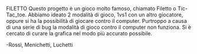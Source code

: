 FILETTO
Questo progetto è un gioco molto famoso, chiamato Filetto o Tic-Tac_toe.
Abbiamo ideato 2 modalità di gioco, 1vs1 con un altro giocatore, oppure si ha la possibilità di giocare contro il computer.
Purtroppo a causa di una serie di bug la modalità di gioco contro il computer non funziona.
Si è cercato di curare la grafica nel modo più accurato possibile.


-Rossi, Menichetti, Luchetti
